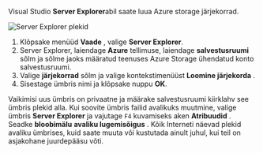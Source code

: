 Visual Studio **Server Explorer**abil saate luua Azure storage järjekorrad.

![Server Explorer plekid][Image1]

1. Klõpsake menüüd **Vaade** , valige **Server Explorer**.
2. Server Explorer, laiendage **Azure** tellimuse, laiendage **salvestusruumi** sõlm ja sõlme jaoks määratud teenuses Azure Storage ühendatud konto salvestusruumi.
3. Valige **järjekorrad** sõlm ja valige kontekstimenüüst **Loomine järjekorda** .
4. Sisestage ümbris nimi ja klõpsake nuppu **OK**.   

Vaikimisi uus ümbris on privaatne ja määrake salvestusruumi kiirklahv see ümbris plekid alla. Kui soovite ümbris failid avalikuks muutmine, valige ümbris **Server Explorer** ja vajutage `F4` kuvamiseks aken **Atribuudid** . Seadke **bloobimälu** **avaliku lugemisõigus** . Kõik Interneti näevad plekid avaliku ümbrises, kuid saate muuta või kustutada ainult juhul, kui teil on asjakohane juurdepääsu võti.


[Image1]: ./media/vs-create-blob-container-in-server-explorer/vs-storage-create-blob-containers-in-Server-Explorer.png